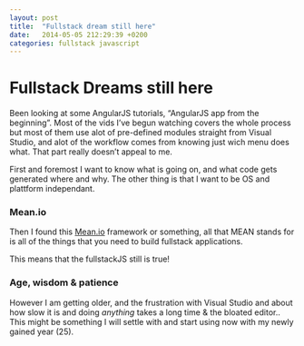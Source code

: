 ```yaml
---
layout: post
title:  "Fullstack dream still here"
date:   2014-05-05 212:29:39 +0200
categories: fullstack javascript
---
```



<h1 id="fullstack-dreams-still-here">Fullstack Dreams still here</h1>

<p>Been looking at some AngularJS tutorials, “AngularJS app from the beginning”. Most of the vids I’ve begun watching covers the whole process but most of them use alot of pre-defined modules straight from Visual Studio, and alot of the workflow comes from knowing just wich menu does what. That part really doesn’t appeal to me.</p>

<p>First and foremost I want to know what is going on, and what code gets generated where and why. The other thing is that I want to be OS and plattform independant.</p>

<h3 id="mean-io">Mean.io</h3>

<p>Then I found this <a href="http://mean.io/">Mean.io</a> framework or something, all that MEAN stands for is all of the things that you need to build fullstack applications.</p>

<p>This means that the fullstackJS still is true!</p>

<h3 id="age-wisdom-patience">Age, wisdom &amp; patience</h3>

<p>However I am getting older, and the frustration with Visual Studio and about how slow it is and doing <em>anything</em> takes a long time &amp; the bloated editor.. This might be something I will settle with and start using now with my newly gained year (25).</p>
